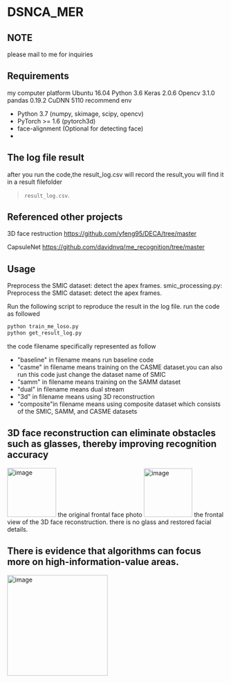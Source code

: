 # DSNCA_MER
## NOTE
please mail to me for inquiries
## Requirements
my computer platform
Ubuntu 16.04 Python 3.6 Keras 2.0.6 Opencv 3.1.0 pandas 0.19.2 CuDNN 5110
recommend env
* Python 3.7 (numpy, skimage, scipy, opencv)  
* PyTorch >= 1.6 (pytorch3d)  
* face-alignment (Optional for detecting face)
* 
## The log file result
after you run the code,the result_log.csv will record the result,you will find it in a result filefolder
> `result_log.csv`.

## Referenced other projects
3D face restruction
https://github.com/yfeng95/DECA/tree/master

CapsuleNet
https://github.com/davidnvq/me_recognition/tree/master
## Usage
Preprocess the SMIC dataset: detect the apex frames.
smic_processing.py: Preprocess the SMIC dataset: detect the apex frames.

Run the following script to reproduce the result in the log file.
run the code as followed
```bash
python train_me_loso.py
python get_result_log.py
```


the code filename specifically represented as follow
* "baseline" in filename means run baseline code
* "casme" in filename means training on the CASME dataset.you can also run this code just change the dataset name of SMIC
* "samm" in filename means training on the SAMM dataset
* "dual" in filename means dual stream
* "3d" in filename means using 3D reconstruction
* "composite"in filename means using composite dataset which consists of the SMIC, SAMM, and CASME datasets
## 3D face reconstruction can eliminate obstacles such as glasses, thereby improving recognition accuracy
<img width="113" alt="image" src="https://github.com/user-attachments/assets/6d898362-33ef-4d89-a781-098d3938d981" />
the original frontal face photo

<img width="112" alt="image" src="https://github.com/user-attachments/assets/f5f4c467-36fb-4553-a0e2-b3c132397603" />
the frontal view of the 3D face reconstruction.
there is no glass and restored facial details.


## There is evidence that algorithms can focus more on high-information-value areas.
<img width="232" alt="image" src="https://github.com/user-attachments/assets/41ea8a4f-ab45-44b3-9b7f-072de583fc3c" />
